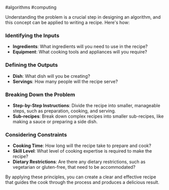 #algorithms #computing

Understanding the problem is a crucial step in designing an algorithm, and this concept can be applied to writing a recipe. Here's how:

### Identifying the Inputs

- **Ingredients**: What ingredients will you need to use in the recipe?
- **Equipment**: What cooking tools and appliances will you require?

### Defining the Outputs

- **Dish**: What dish will you be creating?
- **Servings**: How many people will the recipe serve?

### Breaking Down the Problem

- **Step-by-Step Instructions**: Divide the recipe into smaller, manageable steps, such as preparation, cooking, and serving.
- **Sub-recipes**: Break down complex recipes into smaller sub-recipes, like making a sauce or preparing a side dish.

### Considering Constraints

- **Cooking Time**: How long will the recipe take to prepare and cook?
- **Skill Level**: What level of cooking expertise is required to make the recipe?
- **Dietary Restrictions**: Are there any dietary restrictions, such as vegetarian or gluten-free, that need to be accommodated?

By applying these principles, you can create a clear and effective recipe that guides the cook through the process and produces a delicious result.